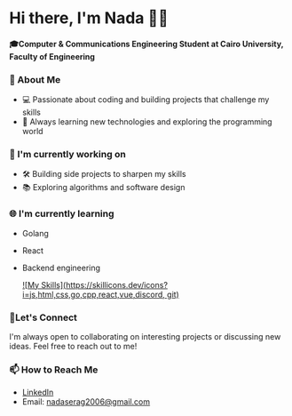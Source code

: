 # Hi there, I'm Nada 👋😺
#### 🎓Computer & Communications Engineering Student at **Cairo University, Faculty of Engineering**  

### 🚀 About Me
- 💻 Passionate about coding and building projects that challenge my skills  
- 🌱 Always learning new technologies and exploring the programming world  

### 🔭 I'm currently working on
- 🛠️ Building side projects to sharpen my skills  
- 📚 Exploring algorithms and software design

### 🌐 I'm currently learning
- Golang
- React
- Backend engineering

  [![My Skills](https://skillicons.dev/icons?i=js,html,css,go,cpp,react,vue,discord, git)](https://skillicons.dev)

### 🌟Let's Connect
I'm always open to  collaborating on interesting projects or discussing new ideas. Feel free to reach out to me!

### 📫 How to Reach Me
- [LinkedIn](https://www.linkedin.com/in/nada-serag-678518367?lipi=urn%3Ali%3Apage%3Ad_flagship3_profile_view_base_contact_details%3BaLD%2F8ssyR822FkKVdnXLyg%3D%3D)
- Email: nadaserag2006@gmail.com
